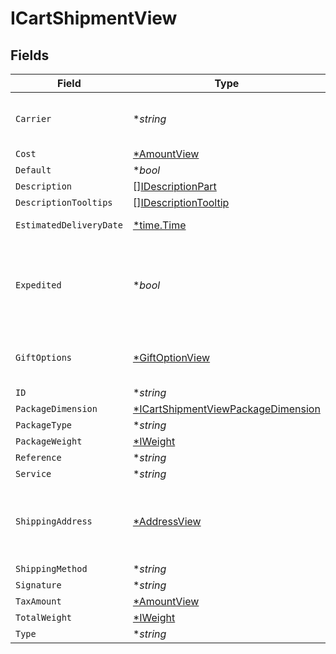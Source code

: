 # ICartShipmentView


## Fields

| Field                                                                                          | Type                                                                                           | Required                                                                                       | Description                                                                                    | Example                                                                                        |
| ---------------------------------------------------------------------------------------------- | ---------------------------------------------------------------------------------------------- | ---------------------------------------------------------------------------------------------- | ---------------------------------------------------------------------------------------------- | ---------------------------------------------------------------------------------------------- |
| `Carrier`                                                                                      | **string*                                                                                      | :heavy_minus_sign:                                                                             | The carrier used to deliver the shipment.                                                      | USPS                                                                                           |
| `Cost`                                                                                         | [*AmountView](../../models/shared/amountview.md)                                               | :heavy_minus_sign:                                                                             | N/A                                                                                            |                                                                                                |
| `Default`                                                                                      | **bool*                                                                                        | :heavy_minus_sign:                                                                             | N/A                                                                                            |                                                                                                |
| `Description`                                                                                  | [][IDescriptionPart](../../models/shared/idescriptionpart.md)                                  | :heavy_minus_sign:                                                                             | N/A                                                                                            |                                                                                                |
| `DescriptionTooltips`                                                                          | [][IDescriptionTooltip](../../models/shared/idescriptiontooltip.md)                            | :heavy_minus_sign:                                                                             | N/A                                                                                            |                                                                                                |
| `EstimatedDeliveryDate`                                                                        | [*time.Time](https://pkg.go.dev/time#Time)                                                     | :heavy_minus_sign:                                                                             | N/A                                                                                            | 2022-04-10T16:12:38.386Z                                                                       |
| `Expedited`                                                                                    | **bool*                                                                                        | :heavy_minus_sign:                                                                             | Used to determine whether a shipment has been expedited or not.                                |                                                                                                |
| `GiftOptions`                                                                                  | [*GiftOptionView](../../models/shared/giftoptionview.md)                                       | :heavy_minus_sign:                                                                             | Defines which gift options are hidden.                                                         |                                                                                                |
| `ID`                                                                                           | **string*                                                                                      | :heavy_minus_sign:                                                                             | N/A                                                                                            |                                                                                                |
| `PackageDimension`                                                                             | [*ICartShipmentViewPackageDimension](../../models/shared/icartshipmentviewpackagedimension.md) | :heavy_minus_sign:                                                                             | N/A                                                                                            |                                                                                                |
| `PackageType`                                                                                  | **string*                                                                                      | :heavy_minus_sign:                                                                             | N/A                                                                                            |                                                                                                |
| `PackageWeight`                                                                                | [*IWeight](../../models/shared/iweight.md)                                                     | :heavy_minus_sign:                                                                             | N/A                                                                                            |                                                                                                |
| `Reference`                                                                                    | **string*                                                                                      | :heavy_minus_sign:                                                                             | N/A                                                                                            |                                                                                                |
| `Service`                                                                                      | **string*                                                                                      | :heavy_minus_sign:                                                                             | N/A                                                                                            |                                                                                                |
| `ShippingAddress`                                                                              | [*AddressView](../../models/shared/addressview.md)                                             | :heavy_minus_sign:                                                                             | The address object returned in the response.                                                   |                                                                                                |
| `ShippingMethod`                                                                               | **string*                                                                                      | :heavy_minus_sign:                                                                             | N/A                                                                                            |                                                                                                |
| `Signature`                                                                                    | **string*                                                                                      | :heavy_minus_sign:                                                                             | N/A                                                                                            |                                                                                                |
| `TaxAmount`                                                                                    | [*AmountView](../../models/shared/amountview.md)                                               | :heavy_minus_sign:                                                                             | N/A                                                                                            |                                                                                                |
| `TotalWeight`                                                                                  | [*IWeight](../../models/shared/iweight.md)                                                     | :heavy_minus_sign:                                                                             | N/A                                                                                            |                                                                                                |
| `Type`                                                                                         | **string*                                                                                      | :heavy_minus_sign:                                                                             | N/A                                                                                            |                                                                                                |